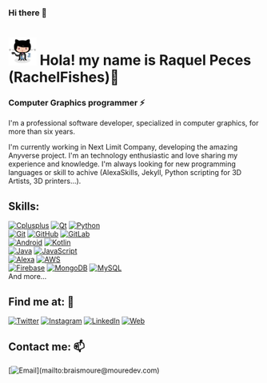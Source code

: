 ### Hi there 👋


# <a href="https://julymaker.github.io"><img src="https://raw.githubusercontent.com/JulyMaker/JulyMaker/main/julyM.png" width="56" height="56" /></a> Hola! my name is Raquel Peces (RachelFishes)👋


### Computer Graphics programmer ⚡


I'm a professional software developer, specialized in computer graphics, for more than six years.

I'm currently working in Next Limit Company, developing the amazing Anyverse project. 
I'm an technology enthusiastic and love sharing my experience and knowledge. I'm always looking for new programming languages or skill to achive (AlexaSkills, Jekyll, Python scripting for 3D Artists, 3D printers...).

## Skills:

[![Cplusplus](https://img.shields.io/badge/C++-00599C?style=for-the-badge&logo=c%2B%2B&logoColor=white&labelColor=101010)]()
[![Qt](https://img.shields.io/badge/Qt-41CD52?style=for-the-badge&logo=Qt&logoColor=white&labelColor=101010)]()
[![Python](https://img.shields.io/badge/Python-3776AB?style=for-the-badge&logo=Python&logoColor=white&labelColor=101010)]()
</br>
[![Git](https://img.shields.io/badge/Git-F05032?style=for-the-badge&logo=Gitb&logoColor=white&labelColor=101010)]()
[![GitHub](https://img.shields.io/badge/GitHub-181717?style=for-the-badge&logo=GitHub&logoColor=white&labelColor=101010)]()
[![GitLab](https://img.shields.io/badge/GitLab-FCA121?style=for-the-badge&logo=GitLab&logoColor=white&labelColor=101010)]()
</br>
[![Android](https://img.shields.io/badge/Android-3DDC84?style=for-the-badge&logo=android&logoColor=white&labelColor=101010)]()
[![Kotlin](https://img.shields.io/badge/Kotlin-0095D5?style=for-the-badge&logo=kotlin&logoColor=white&labelColor=101010)]()
</br>
[![Java](https://img.shields.io/badge/Java-007396?style=for-the-badge&logo=java&logoColor=white&labelColor=101010)]()
[![JavaScript](https://img.shields.io/badge/JavaScript-F7DF1E?style=for-the-badge&logo=javascript&logoColor=white&labelColor=101010)]()
</br>
[![Alexa](https://img.shields.io/badge/Alexa-00CAFF?style=for-the-badge&logo=amazona-lexa&logoColor=white&labelColor=101010)]()
[![AWS](https://img.shields.io/badge/AWS-232F3E?style=for-the-badge&logo=amazon-aws&logoColor=white&labelColor=101010)]()
</br>
[![Firebase](https://img.shields.io/badge/Firebase-FFCA28?style=for-the-badge&logo=firebase&logoColor=white&labelColor=101010)]()
[![MongoDB](https://img.shields.io/badge/MongoDB-47A248?style=for-the-badge&logo=mongodb&logoColor=white&labelColor=101010)]()
[![MySQL](https://img.shields.io/badge/MySQL-4479A1?style=for-the-badge&logo=mysql&logoColor=white&labelColor=101010)]()
</br>
And more...

## Find me at: 💬
[![Twitter](https://img.shields.io/badge/@JulioMartinSaez-1DA1F2?style=social&logo=Twitter&logoColor=blue&labelColor=101010)](https://twitter.com/raquelfishes)
[![Instagram](https://img.shields.io/badge/@j.u.l.ymaker-E4405F?style=social&logo=instagram&logoColor=pink&labelColor=101010)](https://instagram.com/raquelfishes)
[![LinkedIn](https://img.shields.io/badge/juliomartinsaez-0077B5?style=social&logo=linkedin&logoColor=blue&labelColor=101010)](https://www.linkedin.com/in/raquelpeces)
[![Web](https://img.shields.io/badge/julymaker.github.io-14a1f0?style=social&logo=dev.to&logoColor=black&labelColor=101010)](https://raquelfishes.github.io)

## Contact me: 📫
[![Email](https://img.shields.io/badge/raquelpm23+web@gmail.com-my_personal_email_(slow_response)-D14836?style=flat&logo=gmail&logoColor=white&labelColor=101010)](mailto:braismoure@mouredev.com)

<!--
**raquelfishes/raquelfishes** is a ✨ _special_ ✨ repository because its `README.md` (this file) appears on your GitHub profile.

Here are some ideas to get you started:

- 🔭 I’m currently working on ...
- 🌱 I’m currently learning ...
- 👯 I’m looking to collaborate on ...
- 🤔 I’m looking for help with ...
- 💬 Ask me about ...
- 📫 How to reach me: ...
- 😄 Pronouns: ...
- ⚡ Fun fact: ...
-->
